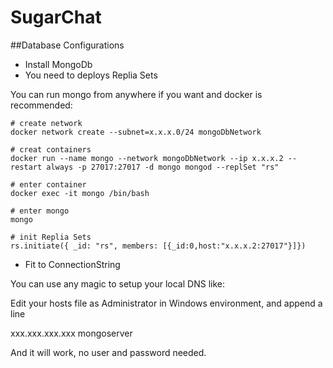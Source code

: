 # SugarChat

##Database Configurations

- Install MongoDb
- You need to deploys Replia Sets

You can run mongo from anywhere if you want and docker is recommended:

```shell
# create network
docker network create --subnet=x.x.x.0/24 mongoDbNetwork

# creat containers
docker run --name mongo --network mongoDbNetwork --ip x.x.x.2 --restart always -p 27017:27017 -d mongo mongod --replSet "rs"

# enter container
docker exec -it mongo /bin/bash

# enter mongo
mongo

# init Replia Sets
rs.initiate({ _id: "rs", members: [{_id:0,host:"x.x.x.2:27017"}]})
```

- Fit to ConnectionString

You can use any magic to setup your local DNS like:

Edit your hosts file as Administrator in Windows environment, and append a line

xxx.xxx.xxx.xxx    mongoserver

And it will work, no user and password needed.
